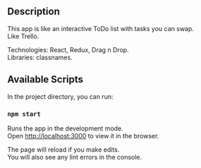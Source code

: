 ## Description

This app is like an interactive ToDo list with tasks you can swap. <br/>
Like Trello. <br/>

Technologies: React, Redux, Drag n Drop. <br/>
Libraries: classnames.

## Available Scripts

In the project directory, you can run:

### `npm start`

Runs the app in the development mode.<br />
Open [http://localhost:3000](http://localhost:3000) to view it in the browser.

The page will reload if you make edits.<br />
You will also see any lint errors in the console.

